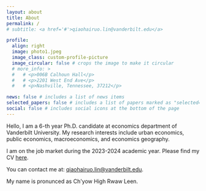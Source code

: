 ```yaml
---
layout: about
title: About
permalink: /
# subtitle: <a href='#'>qiaohairuo.lin@vanderbilt.edu</a>

profile:
  align: right
  image: photo1.jpeg
  image_class: custom-profile-picture
  image_circular: false # crops the image to make it circular
  # more_info: >
  #   # <p>006B Calhoun Hall</p>
  #   # <p>2201 West End Ave</p>
  #   # <p>Nashville, Tennessee, 37212</p>

news: false # includes a list of news items
selected_papers: false # includes a list of papers marked as "selected={true}"
social: false # includes social icons at the bottom of the page
---
```


Hello, I am a 6-th year Ph.D. candidate at economics department of Vanderbilt University. My research interests include urban economics, public economics, macroeconomics, and economics geography.

I am on the job market during the 2023-2024 academic year. Please find my CV [here](/assets/pdf/CV_academics.pdf).

You can contact me at: qiaohairuo.lin@vanderbilt.edu.

My name is pronunced as Ch'yow High Rwaw Leen.

